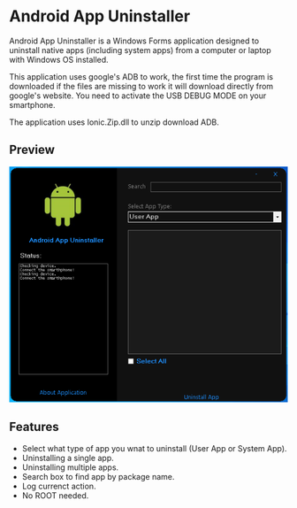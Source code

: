 # Android App Uninstaller
Android App Uninstaller is a Windows Forms application designed to uninstall native apps (including system apps) from a computer or laptop with Windows OS installed.

This application uses google's ADB to work, the first time the program is downloaded if the files are missing to work it will download directly from google's website.
You need to activate the USB DEBUG MODE on your smartphone.

The application uses Ionic.Zip.dll to unzip download ADB.

Preview
-------
![preview](images/preview.png)

Features
---------------
  - Select what type of app you wnat to uninstall (User App or System App).
  - Uninstalling a single app.
  - Uninstalling multiple apps.
  - Search box to find app by package name.
  - Log currenct action.
  - No ROOT needed.

